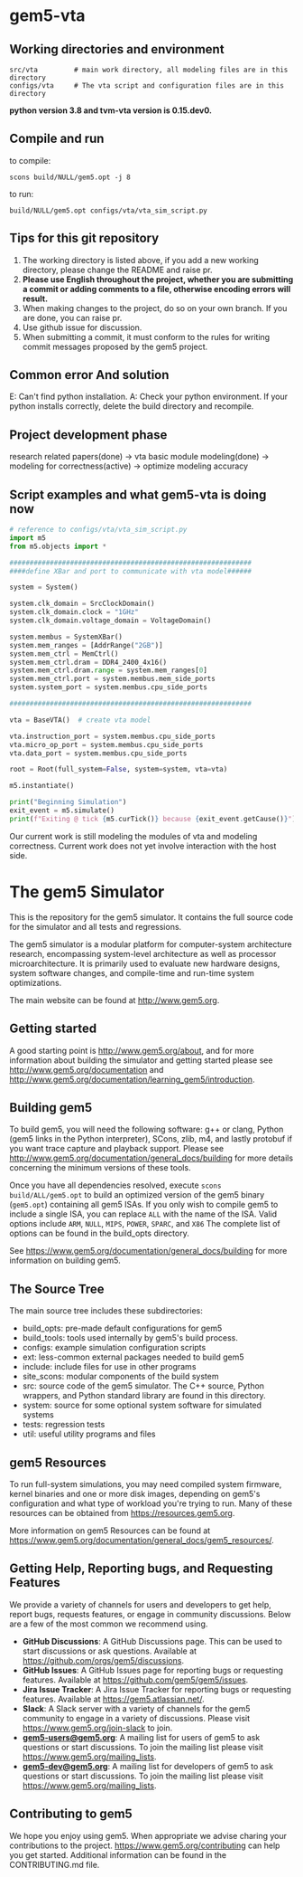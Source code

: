 # gem5-vta

## Working directories and environment

```
src/vta         # main work directory, all modeling files are in this directory
configs/vta     # The vta script and configuration files are in this directory
```

**python version 3.8 and tvm-vta version is 0.15.dev0.**

## Compile and run

to compile:

```shell
scons build/NULL/gem5.opt -j 8
```

to run:

```shell
build/NULL/gem5.opt configs/vta/vta_sim_script.py
```

## Tips for this git repository

1. The working directory is listed above, if you add a new working directory, please change the README and raise pr.
2. **Please use English throughout the project, whether you are submitting a commit or adding comments to a file,
   otherwise encoding errors will result.**
3. When making changes to the project, do so on your own branch. If you are done, you can raise pr.
4. Use github issue for discussion.
5. When submitting a commit, it must conform to the rules for writing commit messages proposed by the gem5 project.

## Common error And solution

E: Can't find python installation.
A: Check your python environment. If your python installs correctly, delete the build directory and recompile.

## Project development phase

research related papers(done) -> vta basic module modeling(done) -> modeling for correctness(active) -> optimize
modeling accuracy

## Script examples and what gem5-vta is doing now

```python
# reference to configs/vta/vta_sim_script.py
import m5
from m5.objects import *

############################################################
####define XBar and port to communicate with vta model######

system = System()

system.clk_domain = SrcClockDomain()
system.clk_domain.clock = "1GHz"
system.clk_domain.voltage_domain = VoltageDomain()

system.membus = SystemXBar()
system.mem_ranges = [AddrRange("2GB")]
system.mem_ctrl = MemCtrl()
system.mem_ctrl.dram = DDR4_2400_4x16()
system.mem_ctrl.dram.range = system.mem_ranges[0]
system.mem_ctrl.port = system.membus.mem_side_ports
system.system_port = system.membus.cpu_side_ports

############################################################

vta = BaseVTA()  # create vta model

vta.instruction_port = system.membus.cpu_side_ports
vta.micro_op_port = system.membus.cpu_side_ports
vta.data_port = system.membus.cpu_side_ports

root = Root(full_system=False, system=system, vta=vta)

m5.instantiate()

print("Beginning Simulation")
exit_event = m5.simulate()
print(f"Exiting @ tick {m5.curTick()} because {exit_event.getCause()}")

```

Our current work is still modeling the modules of vta and modeling correctness. Current work does not yet involve
interaction with the host side.

# The gem5 Simulator

This is the repository for the gem5 simulator. It contains the full source code
for the simulator and all tests and regressions.

The gem5 simulator is a modular platform for computer-system architecture
research, encompassing system-level architecture as well as processor
microarchitecture. It is primarily used to evaluate new hardware designs,
system software changes, and compile-time and run-time system optimizations.

The main website can be found at <http://www.gem5.org>.

## Getting started

A good starting point is <http://www.gem5.org/about>, and for
more information about building the simulator and getting started
please see <http://www.gem5.org/documentation> and
<http://www.gem5.org/documentation/learning_gem5/introduction>.

## Building gem5

To build gem5, you will need the following software: g++ or clang,
Python (gem5 links in the Python interpreter), SCons, zlib, m4, and lastly
protobuf if you want trace capture and playback support. Please see
<http://www.gem5.org/documentation/general_docs/building> for more details
concerning the minimum versions of these tools.

Once you have all dependencies resolved, execute
`scons build/ALL/gem5.opt` to build an optimized version of the gem5 binary
(`gem5.opt`) containing all gem5 ISAs. If you only wish to compile gem5 to
include a single ISA, you can replace `ALL` with the name of the ISA. Valid
options include `ARM`, `NULL`, `MIPS`, `POWER`, `SPARC`, and `X86` The complete
list of options can be found in the build_opts directory.

See https://www.gem5.org/documentation/general_docs/building for more
information on building gem5.

## The Source Tree

The main source tree includes these subdirectories:

* build_opts: pre-made default configurations for gem5
* build_tools: tools used internally by gem5's build process.
* configs: example simulation configuration scripts
* ext: less-common external packages needed to build gem5
* include: include files for use in other programs
* site_scons: modular components of the build system
* src: source code of the gem5 simulator. The C++ source, Python wrappers, and Python standard library are found in this
  directory.
* system: source for some optional system software for simulated systems
* tests: regression tests
* util: useful utility programs and files

## gem5 Resources

To run full-system simulations, you may need compiled system firmware, kernel
binaries and one or more disk images, depending on gem5's configuration and
what type of workload you're trying to run. Many of these resources can be
obtained from <https://resources.gem5.org>.

More information on gem5 Resources can be found at
<https://www.gem5.org/documentation/general_docs/gem5_resources/>.

## Getting Help, Reporting bugs, and Requesting Features

We provide a variety of channels for users and developers to get help, report
bugs, requests features, or engage in community discussions. Below
are a few of the most common we recommend using.

* **GitHub Discussions**: A GitHub Discussions page. This can be used to start
  discussions or ask questions. Available at
  <https://github.com/orgs/gem5/discussions>.
* **GitHub Issues**: A GitHub Issues page for reporting bugs or requesting
  features. Available at <https://github.com/gem5/gem5/issues>.
* **Jira Issue Tracker**: A Jira Issue Tracker for reporting bugs or requesting
  features. Available at <https://gem5.atlassian.net/>.
* **Slack**: A Slack server with a variety of channels for the gem5 community
  to engage in a variety of discussions. Please visit
  <https://www.gem5.org/join-slack> to join.
* **gem5-users@gem5.org**: A mailing list for users of gem5 to ask questions
  or start discussions. To join the mailing list please visit
  <https://www.gem5.org/mailing_lists>.
* **gem5-dev@gem5.org**: A mailing list for developers of gem5 to ask questions
  or start discussions. To join the mailing list please visit
  <https://www.gem5.org/mailing_lists>.

## Contributing to gem5

We hope you enjoy using gem5. When appropriate we advise charing your
contributions to the project. <https://www.gem5.org/contributing> can help you
get started. Additional information can be found in the CONTRIBUTING.md file.
